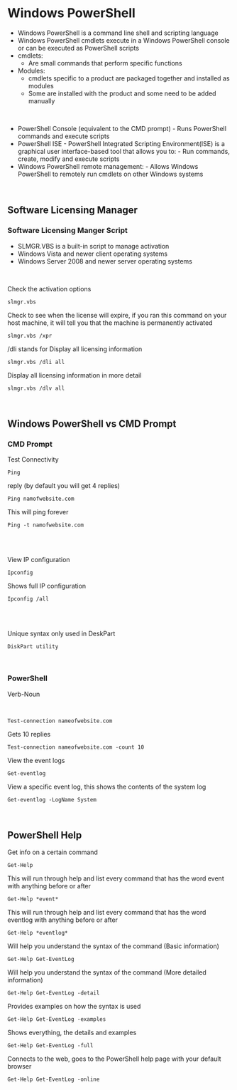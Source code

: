 # Windows PowerShell

- Windows PowerShell is a command line shell and scripting language
- Windows PowerShell cmdlets execute in a Windows PowerShell console or can be executed as PowerShell scripts
- cmdlets:
    - Are small commands that perform specific functions
- Modules:
    - cmdlets specific to a product are packaged together and installed as modules
    - Some are installed with the product and some need to be added manually

<br>

- PowerShell Console (equivalent to the CMD prompt)
      - Runs PowerShell commands and execute scripts
- PowerShell ISE
      - PowerShell Integrated Scripting Environment(ISE) is a graphical user interface-based tool that allows you to:
          - Run commands, create, modify and execute scripts
- Windows PowerShell remote management:
      - Allows Windows PowerShell to remotely run cmdlets on other Windows systems

<br>

## Software Licensing Manager

### Software Licensing Manger Script
- SLMGR.VBS is a built-in script to manage activation
- Windows Vista and newer client operating systems
- Windows Server 2008 and newer server operating systems

<br>

Check the activation options
```
slmgr.vbs
```

Check to see when the license will expire, if you ran this command on your host machine, it will tell you that the machine is permanently activated
```
slmgr.vbs /xpr
```

/dli stands for Display all licensing information
```
slmgr.vbs /dli all
```

Display all licensing information in more detail
```
slmgr.vbs /dlv all
```

<br>

## Windows PowerShell vs CMD Prompt

### CMD Prompt

Test Connectivity
```
Ping
```

reply (by default you will get 4 replies) <br>
```
Ping namofwebsite.com
```

This will ping forever
```
Ping -t namofwebsite.com
``` 

<br>
<br>

View IP configuration
```
Ipconfig
```

Shows full IP configuration
```
Ipconfig /all
```

<br>
<br>

Unique syntax only used in DeskPart
```
DiskPart utility
```

<br>

### PowerShell
Verb-Noun

<br>

```
Test-connection nameofwebsite.com
```

Gets 10 replies
```
Test-connection nameofwebsite.com -count 10
```

View the event logs
```
Get-eventlog
```

View a specific event log, this shows the contents of the system log
```
Get-eventlog -LogName System
``` 
<br>

## PowerShell Help
Get info on a certain command
```
Get-Help
```

This will run through help and list every command that has the word event with anything before or after
```
Get-Help *event*
```

This will run through help and list every command that has the word eventlog with anything before or after
```
Get-Help *eventlog*
```

Will help you understand the syntax of the command (Basic information)
```
Get-Help Get-EventLog
```

Will help you understand the syntax of the command (More detailed information)
```
Get-Help Get-EventLog -detail
```

Provides examples on how the syntax is used
```
Get-Help Get-EventLog -examples
```

Shows everything, the details and examples
```
Get-Help Get-EventLog -full
```

Connects to the web, goes to the PowerShell help page with your default browser
```
Get-Help Get-EventLog -online
```
